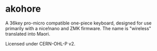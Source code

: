 # akohore
A 36key pro-micro compatible one-piece keyboard, designed for use primarily with a nice!nano and ZMK firmware. The name is "wireless" translated into Maori. 

Licensed under CERN-OHL-P v2. 
